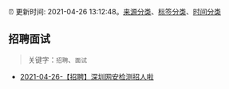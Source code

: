 :alarm_clock: 更新时间: 2021-04-26 13:12:48。[来源分类](../README.md)、[标签分类](../TAGS.md)、[时间分类](../TIMELINE.md)

## 招聘面试


> 关键字：`招聘`、`面试`



- [2021-04-26-【招聘】深圳网安检测招人啦](https://sec.thief.one/article_content?a_id=ad9c35657942c0f0944282a1eb808621) 